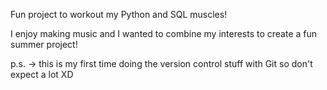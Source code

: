 Fun project to workout my Python and SQL muscles!

I enjoy making music and I wanted to combine my interests to create a fun
summer project!

p.s. -> this is my first time doing the version control stuff with Git so
        don't expect a lot XD
